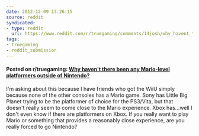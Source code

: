 ```yaml
---
date: 2012-12-09 13:26:15
source: reddit
syndicated:
- type: reddit
  url: https://www.reddit.com/r/truegaming/comments/14josh/why_havent_there_been_any_mariolevel_platformers/
tags:
- truegaming
- reddit_submission
---
```


#### Posted on r/truegaming: [Why haven't there been any Mario-level platformers outside of Nintendo?](https://reddit.com/r/truegaming/comments/14josh/why_havent_there_been_any_mariolevel_platformers/)

I'm asking about this because I have friends who got the WiiU simply because none of the other consoles has a Mario game. Sony has Little Big Planet trying to be the platformer of choice for the PS3/Vita, but that doesn't really seem to come close to the Mario experience. Xbox has...well I don't even know if there are platformers on Xbox. If you really want to play Mario or something that provides a reasonably close experience, are you really forced to go Nintendo?